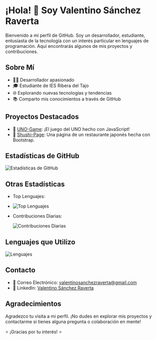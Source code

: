 # ¡Hola! 👋 Soy Valentino Sánchez Raverta

Bienvenido a mi perfil de GitHub. Soy un desarrollador, estudiante, entusiasta de la tecnología con un interés particular en lenguajes de programación. Aquí encontrarás algunos de mis proyectos y contribuciones.

## Sobre Mí

- 👨‍💻 Desarrollador apasionado
- 🎓 Estudiante de IES Ribera del Tajo
- 🌐 Explorando nuevas tecnologías y tendencias
- 📚 Comparto mis conocimientos a través de GitHub

## Proyectos Destacados

- 🚀 [UNO-Game](https://github.com/ValentinoSanchez00/UNO_game): ¡El juego del UNO hecho con JavaScript!
- 🌟 [Shushi-Page](https://github.com/ValentinoSanchez00/shushi_page): Una página de un restaurante japonés hecha con Bootstrap.

## Estadísticas de GitHub


![Estadísticas de GitHub](https://github-readme-stats.vercel.app/api?username=ValentinoSanchez00&show_icons=true&count_private=true&theme=light)

## Otras Estadísticas


- Top Lenguajes:
- 
  ![Top Lenguajes](https://github-readme-stats.vercel.app/api/top-langs/?username=ValentinoSanchez00&layout=compact&theme=light)
- Contribuciones Diarias:
  
  ![Contribuciones Diarias](https://github-readme-streak-stats.herokuapp.com/?user=ValentinoSanchez00&theme=light)

## Lenguajes que Utilizo

![Lenguajes](https://github-readme-stats.vercel.app/api/top-langs/?username=ValentinoSanchez00&layout=compact&theme=light)

## Contacto

- 📧 Correo Electrónico: [valentinosanchezraverta@gmail.com](mailto:valentinosanchezraverta@gmail.com)
- 💼 LinkedIn: [Valentino Sánchez Raverta](www.linkedin.com/in/valentino-sanchez-raverta)

## Agradecimientos

Agradezco tu visita a mi perfil. ¡No dudes en explorar mis proyectos y contactarme si tienes alguna pregunta o colaboración en mente!

⭐️ ¡Gracias por tu interés! ⭐️

